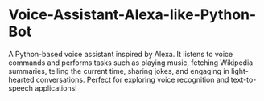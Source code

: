 # Voice-Assistant-Alexa-like-Python-Bot
A Python-based voice assistant inspired by Alexa. It listens to voice commands and performs tasks such as playing music, fetching Wikipedia summaries, telling the current time, sharing jokes, and engaging in light-hearted conversations. Perfect for exploring voice recognition and text-to-speech applications!
